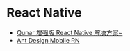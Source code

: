 # React Native
+ [Qunar 增强版 React Native 解决方案~](https://ued.qunar.com/qrn/index.html)
+ [Ant Design Mobile RN](https://rn.mobile.ant.design/index-cn)
